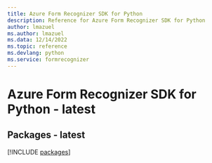 ```yaml
---
title: Azure Form Recognizer SDK for Python
description: Reference for Azure Form Recognizer SDK for Python
author: lmazuel
ms.author: lmazuel
ms.data: 12/14/2022
ms.topic: reference
ms.devlang: python
ms.service: formrecognizer
---
```

# Azure Form Recognizer SDK for Python - latest
## Packages - latest
[!INCLUDE [packages](form-recognizer-index.md)]
